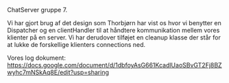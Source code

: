 ChatServer gruppe 7. 

Vi har gjort brug af det design som Thorbjørn har vist os hvor vi benytter en Dispatcher og en clientHandler til at håndtere kommunikation mellem vores klienter på en server.
Vi har derudover tilføjet en cleanup klasse der står for at lukke de forskellige klienters connections ned.

Vores log dokument: https://docs.google.com/document/d/1dbfoyAsG661KcadlUaoSBvGT2Fj8BZwyhc7mNSkAq8E/edit?usp=sharing